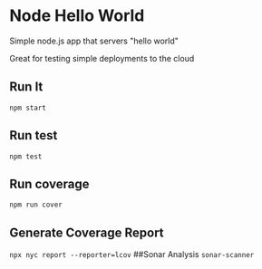 # Node Hello World

Simple node.js app that servers "hello world"

Great for testing simple deployments to the cloud

## Run It

`npm start`

## Run test
`npm test`
## Run coverage
`npm run cover`
## Generate Coverage Report
`npx nyc report --reporter=lcov`
##Sonar Analysis
`sonar-scanner`
